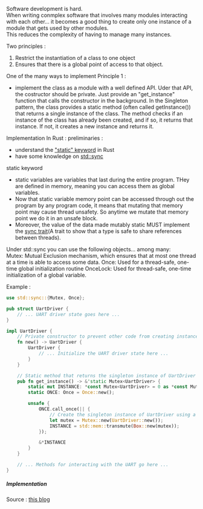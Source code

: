 Software development is hard.  
When writing conmplex software that involves many modules interacting with each other... it becomes a good thing to create only one instance of a module that gets used by other modules.  
This reduces the complexity of having to manage many instances.  


Two principles :
1. Restrict the instantiation of a class to one object 
2. Ensures that there is a global point of access to that object. 


One of the many ways to implement Principle 1 :
- implement the class as a module with a well defined API. Uder that API, the costructor should be private. Just provide an "get_instance" function that calls the constructor in the background. In the Singleton pattern, the class provides a static method (often called getInstance()) that returns a single instance of the class. The method checks if an instance of the class has already been created, and if so, it returns that instance. If not, it creates a new instance and returns it.



Implementation In Rust :
preliminaries : 
- understand the ["static" keyword](https://doc.rust-lang.org/beta/std/keyword.static.html) in Rust
- have some knowledge on [std::sync](https://doc.rust-lang.org/beta/std/sync/index.html)


static keyword  
- static variables are variables that last during the entire program. THey are defined in memory, meaning you can access them as global variables. 
- Now that static variable memory point can be accessed through out the program by any program code, it means that mutating that memory point may cause thread unsafety. So anytime we mutate that memory point we do it in an unsafe block.
- Moreover, the value of the data made mutably static MUST implement the [sync trait](https://doc.rust-lang.org/beta/std/marker/trait.Sync.html)(A trait to show that a type is safe to share references between threads).


Under std::sync you can use the following objects... among many:  
  Mutex: Mutual Exclusion mechanism, which ensures that at most one thread at a time is able to access some data.
  Once: Used for a thread-safe, one-time global initialization routine
  OnceLock: Used for thread-safe, one-time initialization of a global variable.

Example :
```rust
use std::sync::{Mutex, Once};

pub struct UartDriver {
    // ... UART driver state goes here ...
}

impl UartDriver {
    // Private constructor to prevent other code from creating instances of UartDriver
    fn new() -> UartDriver {
        UartDriver {
            // ... Initialize the UART driver state here ...
        }
    }

    // Static method that returns the singleton instance of UartDriver
    pub fn get_instance() -> &'static Mutex<UartDriver> {
        static mut INSTANCE: *const Mutex<UartDriver> = 0 as *const Mutex<UartDriver>;
        static ONCE: Once = Once::new();

        unsafe {
            ONCE.call_once(|| {
                // Create the singleton instance of UartDriver using a Mutex to allow safe concurrency
                let mutex = Mutex::new(UartDriver::new());
                INSTANCE = std::mem::transmute(Box::new(mutex));
            });

            &*INSTANCE
        }
    }

    // ... Methods for interacting with the UART go here ...
}
```




##### Implementation

Source : [this blog](https://refactoring.guru/design-patterns/singleton)